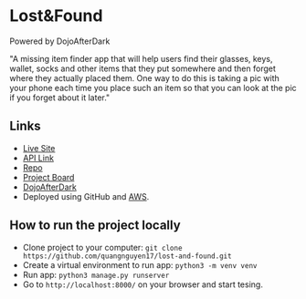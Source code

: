 
# Lost&Found
Powered by DojoAfterDark

"A missing item finder app that will help users find their glasses, keys, wallet, socks and other items that they put somewhere and then forget where they actually placed them. One way to do this is taking a pic with your phone each time you place such an item so that you can look at the pic if you forget about it later."

## Links

- [Live Site](https://lost.dojoafterdark.com)
- [API Link](https://dog.ceo/dog-api/)
- [Repo](https://github.com/quangnguyen17/lost-and-found)
- [Project Board](https://github.com/users/quangnguyen17/projects/1)
- [DojoAfterDark](https://dojoafterdark.com)
- Deployed using GitHub and [AWS](https://aws.amazon.com/).

## How to run the project locally

- Clone project to your computer: `git clone https://github.com/quangnguyen17/lost-and-found.git`
- Create a virtual environment to run app: `python3 -m venv venv`
- Run app: `python3 manage.py runserver` 
- Go to `http://localhost:8000/` on your browser and start tesing.

